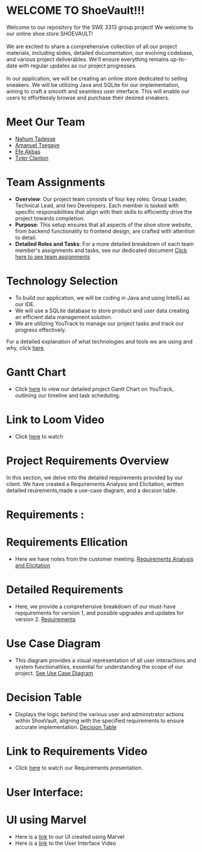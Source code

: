 # WELCOME TO ShoeVault!!!
Welcome to our repository for the SWE 3313 group project! We welcome to our online shoe store SHOEVAULT!<br><br>We are excited to share a comprehensive collection of all our project materials, including slides, detailed documentation, our evolving codebase, and various project deliverables. We'll ensure everything remains up-to-date with regular updates as our project progresses.<br><br>In our application, we will be creating an online store dedicated to selling sneakers. We will be utilizing Java and SQLite for our implementation, aiming to craft a smooth and seamless user interface. This will enable our users to effortlessly browse and purchase their desired sneakers.




# Meet Our Team

- [Nahum Tadesse](Project_Deliverables/resumes/nahumresume.md)
- [Amanuel Tsegaye](Project_Deliverables/resumes/AmanuelResume.md)
- [Efe Akbas](Project_Deliverables/resumes/EfeAkbasresume.md)
- [Tyler Clanton](Project_Deliverables/resumes/TResume.md)
# Team Assignments

- **Overview**: Our project team consists of four key roles: Group Leader, Technical Lead, and two Developers. Each member is tasked with specific responsibilities that align with their skills to efficiently drive the project towards completion.
- **Purpose**: This setup ensures that all aspects of the shoe store website, from backend functionality to frontend design, are crafted with attention to detail.
- **Detailed Roles and Tasks**: For a more detailed breakdown of each team member's assignments and tasks, see our dedicated document [Click here to see team assignments](Project_Deliverables/docs/teamassignments.md)

# Technology Selection

- To build our application, we will be coding in Java and using IntelliJ as our IDE.
- We will use a SQLite database to store product and user data creating an efficient data management solution.
- We are utilizing YouTrack to manage our project tasks and track our progress effectively.

For a detailed explanation of what technologies and tools we are using and why, click [here](Project_Deliverables/docs/tech.md).



# Gantt Chart

- Click [here](https://sweprojectteam5.youtrack.cloud/gantt-charts/226-0) to view our detailed project Gantt Chart on YouTrack, outlining our timeline and task scheduling.

# Link to Loom Video
- Click [here](https://www.loom.com/share/5daf5ec3185e47469d332c0e944c73da?sid=9950fb01-bfb8-4937-b339-8abd2bf112c2) to watch

# Project Requirements Overview

In this section, we delve into the detailed requirements provided by our client. We have created a Requirements Analysis and Elicitation, written detailed reuirements,made a use-case diagram, and a decsion table. 

# Requirements :

# Requirements Ellication
- Here we have notes from the customer meeting. [Requirements Analysis and Elicitation](Project_Deliverables/docs/Elicitation.md)

# Detailed Requirements 
- Here, we provide a comprehensive breakdown of our must-have repquirements for version 1, and possible upgrades and updates for version 2. [Requirements](Project_Deliverables/docs/Requirements.md)
# Use Case Diagram 
- This diagram provides a visual representation of all user interactions and system functionalities, essential for understanding the scope of our project. [See Use Case Diagram](Project_Deliverables/docs/USE_CASE_DIAGRAM.png)
# Decision Table 
- Displays the logic behind the various user and administrator actions within ShoeVault, aligning with the specified requirements to ensure accurate implementation. [Decision Table](Project_Deliverables/docs/Decision_Table_1.png)
# Link to Requirements Video
- Click [here](https://www.dropbox.com/scl/fi/hstid85vner4a9l82r52q/ReqVideo.mp4?rlkey=cn1jaz0vjd682hy3n0lt875wg&st=4zufpmle&dl=0) to watch our Requirements presentation.


# User Interface:

# UI using Marvel
- Here is a [link](https://marvelapp.com/prototype/adb43ff) to our UI created using Marvel
- Here is a [link](https://www.dropbox.com/scl/fi/362jb2wgffz4amx3dd700/User-Interface-1.mp4?rlkey=1padx5a2nm62madgug4ma8a2m&st=i807d060&dl=0) to the User Interface Video

